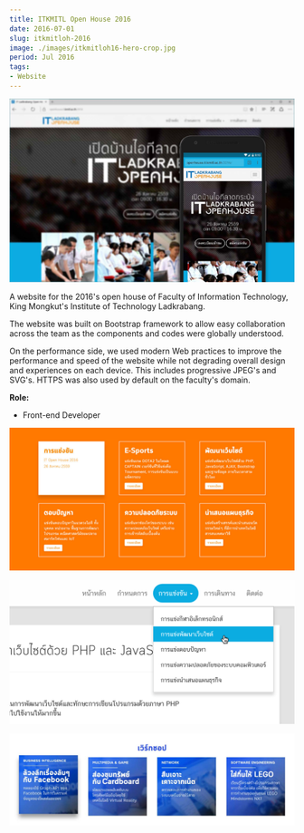 ```yaml
---
title: ITKMITL Open House 2016
date: 2016-07-01
slug: itkmitloh-2016
image: ./images/itkmitloh16-hero-crop.jpg
period: Jul 2016
tags:
- Website
---
```


![](./images/itkmitloh16-hero.jpg)

A website for the 2016's open house of Faculty of Information Technology,
King Mongkut's Institute of Technology Ladkrabang.

The website was built on Bootstrap framework to allow easy collaboration across the team
as the components and codes were globally understood.

On the performance side, we used modern Web practices to improve the performance and speed of the website
while not degrading overall design and experiences on each device.
This includes progressive JPEG's and SVG's.
HTTPS was also used by default on the faculty's domain.

**Role:**
- Front-end Developer

![](./images/itkmitloh16-1.jpg)

![](./images/itkmitloh16-2.png)

![](./images/itkmitloh16-3.jpg)

